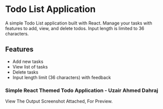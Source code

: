 # Todo List Application

A simple Todo List application built with React. Manage your tasks with features to add, view, and delete todos. Input length is limited to 36 characters.

## Features

- Add new tasks
- View list of tasks
- Delete tasks
- Input length limit (36 characters) with feedback

### Simple React Themed Todo Application - Uzair Ahmed Dahraj
View The Output Screenshot Attached, For Preview. 
